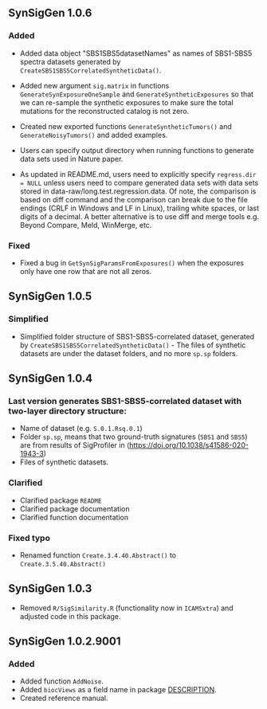 ## SynSigGen 1.0.6
### Added 
* Added data object "SBS1SBS5datasetNames" as names of SBS1-SBS5 spectra datasets generated by `CreateSBS1SBS5CorrelatedSyntheticData()`.

* Added new argument `sig.matrix` in functions `GenerateSynExposureOneSample` and `GenerateSyntheticExposures` so that we can re-sample the synthetic exposures to make
sure the total mutations for the reconstructed catalog is not zero.

* Created new exported functions `GenerateSyntheticTumors()` and `GenerateNoisyTumors()` and 
added examples.

* Users can specify output directory when running functions to generate data sets used in Nature paper.

* As updated in README.md, users need to explicitly specify `regress.dir = NULL` unless users need to compare generated data sets with data sets stored in data-raw/long.test.regression.data. Of note, the comparison is based on diff command and the comparison can break due to the file endings (CRLF in Windows and LF in Linux), trailing white spaces, or last digits of a decimal. A better alternative is to use diff and merge tools e.g. Beyond Compare, Meld, WinMerge, etc. 

### Fixed 
* Fixed a bug in `GetSynSigParamsFromExposures()` when the exposures only have one row that are
not all zeros.

## SynSigGen 1.0.5
### Simplified
* Simplified folder structure of SBS1-SBS5-correlated dataset,
generated by `CreateSBS1SBS5CorrelatedSyntheticData()` - 
The files of synthetic datasets are under the dataset folders, and no more
`sp.sp` folders.

## SynSigGen 1.0.4
### Last version generates SBS1-SBS5-correlated dataset with two-layer directory  structure:

* Name of dataset (e.g. `S.0.1.Rsq.0.1`)
* Folder `sp.sp`, means that two ground-truth signatures (`SBS1` and `SBS5`) are from results of SigProfiler in (https://doi.org/10.1038/s41586-020-1943-3)
* Files of synthetic datasets.

### Clarified
* Clarified package `README`
* Clarified package documentation
* Clarified function documentation

### Fixed typo 
* Renamed function `Create.3.4.40.Abstract()` to `Create.3.5.40.Abstract()`

## SynSigGen 1.0.3
* Removed `R/SigSimilarity.R` (functionality now in `ICAMSxtra`)
  and adjusted code in this package.

## SynSigGen 1.0.2.9001

### Added
* Added function `AddNoise`.
* Added `biocViews` as a field name in package [DESCRIPTION](https://github.com/steverozen/SynSigGen/blob/master/DESCRIPTION).
* Created reference manual.
